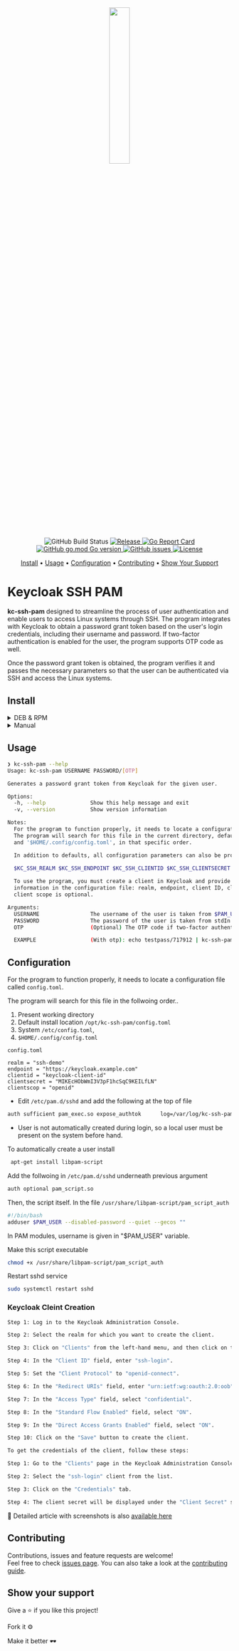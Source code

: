 <h2 align="center">
  <p align="center"><img width=30% src="https://raw.githubusercontent.com/kha7iq/kc-ssh-pam/master/.github/img/logo.png"></p>
</h2>
<p align="center">
  <img alt="GitHub Build Status" src="https://img.shields.io/github/actions/workflow/status/kha7iq/kc-ssh-pam/build.yml?label=Build">
   <a href="https://github.com/kha7iq/kc-ssh-pam/releases">
   <img alt="Release" src="https://img.shields.io/github/v/release/kha7iq/kc-ssh-pam?label=Release">
   <a href="https://goreportcard.com/report/github.com/kha7iq/kc-ssh-pam">
   <img alt="Go Report Card" src="https://goreportcard.com/badge/github.com/kha7iq/kc-ssh-pam">
   <a href="#">
   <img alt="GitHub go.mod Go version" src="https://img.shields.io/github/go-mod/go-version/kha7iq/kc-ssh-pam">
   <a href="https://github.com/kha7iq/kc-ssh-pam/issues">
   <img alt="GitHub issues" src="https://img.shields.io/github/issues/kha7iq/kc-ssh-pam?style=flat-square&logo=github&logoColor=white">
   <a href="https://github.com/kha7iq/kc-ssh-pam/blob/master/LICENSE.md">
   <img alt="License" src="https://img.shields.io/github/license/kha7iq/kc-ssh-pam">
</p>

<p align="center">
  <a href="#install">Install</a> •
  <a href="#usage">Usage</a> •
  <a href="#configuration">Configuration</a> •
  <a href="#contributing">Contributing</a> •
  <a href="#show-your-support">Show Your Support</a>
</p>

# Keycloak SSH PAM

**kc-ssh-pam** designed to streamline the process of user authentication and enable users to access Linux systems through SSH. The program integrates with Keycloak to obtain a password grant token based on the user's login credentials, including their username and password. If two-factor authentication is enabled for the user, the program supports OTP code as well.

Once the password grant token is obtained, the program verifies it and passes the necessary parameters so that the user can be authenticated via SSH and access the Linux systems.

## Install

<details>
    <summary>DEB & RPM</summary>

```bash
# DEB
sudo dpkg -i kc-ssh-pam_amd64.deb

# RPM
sudo rpm -i kc-ssh-pam_amd64.rpm

```
</details>


<details>
    <summary>Manual</summary>

```bash
# Chose desired version
export KC_SSH_PAM_VERSION="0.1.1"
wget -q https://github.com/kha7iq/kc-ssh-pam/releases/download/v${KC_SSH_PAM_VERSION}/kc-ssh-pam_linux_amd64.tar.gz && \
tar -xf kc-ssh-pam_linux_amd64.tar.gz && \
chmod +x kc-ssh-pam && \
sudo mkdir -p /opt/kc-ssh-pam && \
sudo mv kc-ssh-pam config.toml /opt/kc-ssh-pam
```
</details>


## Usage
```bash
❯ kc-ssh-pam --help
Usage: kc-ssh-pam USERNAME PASSWORD/[OTP]

Generates a password grant token from Keycloak for the given user.

Options:
  -h, --help              Show this help message and exit
  -v, --version           Show version information

Notes:
  For the program to function properly, it needs to locate a configuration file called 'config.toml'.
  The program will search for this file in the current directory, default install '/opt/kc-ssh-pam', '/etc/config.toml',
  and '$HOME/.config/config.toml', in that specific order.

  In addition to defaults, all configuration parameters can also be provided through environment variables.

  $KC_SSH_REALM $KC_SSH_ENDPOINT $KC_SSH_CLIENTID $KC_SSH_CLIENTSECRET $KC_SSH_CLIENTSCOPE
  
  To use the program, you must create a client in Keycloak and provide the following 
  information in the configuration file: realm, endpoint, client ID, client secret, and 
  client scope is optional.

Arguments:
  USERNAME                The username of the user is taken from $PAM_USER environment variable
  PASSWORD                The password of the user is taken from stdIn
  OTP                     (Optional) The OTP code if two-factor authentication is enabled i.e (password/otp)

  EXAMPLE                 (With otp): echo testpass/717912 | kc-ssh-pam (Only Password): echo testpass | kc-ssh-pam
```

## Configuration
  For the program to function properly, it needs to locate a configuration file called `config.toml`.
  
  The program will search for this file in the follwoing order..
  1. Present working directory
  2. Default install location `/opt/kc-ssh-pam/config.toml`
  3. System `/etc/config.toml`,
  4. `$HOME/.config/config.toml`
  
  
`config.toml`
  ```
realm = "ssh-demo"
endpoint = "https://keycloak.example.com"
clientid = "keycloak-client-id"
clientsecret = "MIKEcHObWmI3V3pF1hcSqC9KEILfLN"
clientscop = "openid"

  ```
* Edit `/etc/pam.d/sshd` and add the following at the top of file
```bash
auth sufficient pam_exec.so expose_authtok      log=/var/log/kc-ssh-pam.log     /opt/kc-ssh-pam/kc-ssh-pam
```
- User is not automatically created during login, so a local user must be present on the system before hand.

To automatically create a user install 
```bash
 apt-get install libpam-script
```
Add the follwoing in `/etc/pam.d/sshd` underneath previous argument
```bash
auth optional pam_script.so
```

Then, the script itself. In the file `/usr/share/libpam-script/pam_script_auth`
```bash
#!/bin/bash
adduser $PAM_USER --disabled-password --quiet --gecos ""
```
In PAM modules, username is given in "$PAM_USER" variable.

Make this script executable
```bash
chmod +x /usr/share/libpam-script/pam_script_auth 
```
Restart sshd service
```bash
sudo systemctl restart sshd
```

### Keycloak Cleint Creation
```bash
Step 1: Log in to the Keycloak Administration Console.

Step 2: Select the realm for which you want to create the client.

Step 3: Click on "Clients" from the left-hand menu, and then click on the "Create" button.

Step 4: In the "Client ID" field, enter "ssh-login".

Step 5: Set the "Client Protocol" to "openid-connect".

Step 6: In the "Redirect URIs" field, enter "urn:ietf:wg:oauth:2.0:oob".

Step 7: In the "Access Type" field, select "confidential".

Step 8: In the "Standard Flow Enabled" field, select "ON".

Step 9: In the "Direct Access Grants Enabled" field, select "ON".

Step 10: Click on the "Save" button to create the client.

To get the credentials of the client, follow these steps:

Step 1: Go to the "Clients" page in the Keycloak Administration Console.

Step 2: Select the "ssh-login" client from the list.

Step 3: Click on the "Credentials" tab.

Step 4: The client secret will be displayed under the "Client Secret" section.
```

:diamond_shape_with_a_dot_inside: Detailed article with screenshots is also [available here](https://lmno.pk/post/kc-sso-pam/)

## Contributing

Contributions, issues and feature requests are welcome!<br/>Feel free to check
[issues page](https://github.com/kha7iq/kc-ssh-pam/issues). You can also take a look
at the [contributing guide](https://github.com/kha7iq/kc-ssh-pam/blob/master/CONTRIBUTING.md).

## Show your support

Give a ⭐️  if you like this project!

Fork it ⚙️

Make it better 🕶️